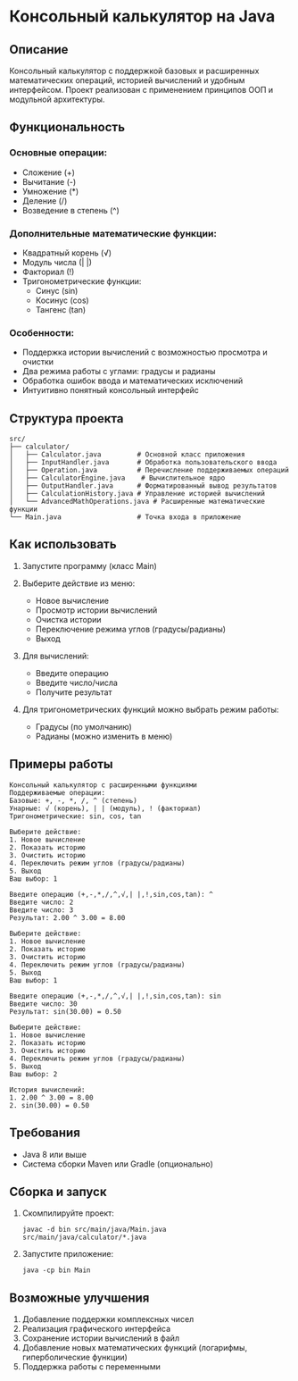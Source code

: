 # Консольный калькулятор на Java

## Описание

Консольный калькулятор с поддержкой базовых и расширенных математических операций, историей вычислений и удобным интерфейсом. Проект реализован с применением принципов ООП и модульной архитектуры.

## Функциональность

### Основные операции:
- Сложение (+)
- Вычитание (-)
- Умножение (*)
- Деление (/)
- Возведение в степень (^)

### Дополнительные математические функции:
- Квадратный корень (√)
- Модуль числа (| |)
- Факториал (!)
- Тригонометрические функции:
    - Синус (sin)
    - Косинус (cos)
    - Тангенс (tan)

### Особенности:
- Поддержка истории вычислений с возможностью просмотра и очистки
- Два режима работы с углами: градусы и радианы
- Обработка ошибок ввода и математических исключений
- Интуитивно понятный консольный интерфейс

## Структура проекта

```
src/
├── calculator/
│   ├── Calculator.java         # Основной класс приложения
│   ├── InputHandler.java       # Обработка пользовательского ввода
│   ├── Operation.java          # Перечисление поддерживаемых операций
│   ├── CalculatorEngine.java    # Вычислительное ядро
│   ├── OutputHandler.java      # Форматированный вывод результатов
│   ├── CalculationHistory.java # Управление историей вычислений
│   └── AdvancedMathOperations.java # Расширенные математические функции
└── Main.java                   # Точка входа в приложение
```

## Как использовать

1. Запустите программу (класс Main)
2. Выберите действие из меню:
    - Новое вычисление
    - Просмотр истории вычислений
    - Очистка истории
    - Переключение режима углов (градусы/радианы)
    - Выход

3. Для вычислений:
    - Введите операцию
    - Введите число/числа
    - Получите результат

4. Для тригонометрических функций можно выбрать режим работы:
    - Градусы (по умолчанию)
    - Радианы (можно изменить в меню)

## Примеры работы

```
Консольный калькулятор с расширенными функциями
Поддерживаемые операции:
Базовые: +, -, *, /, ^ (степень)
Унарные: √ (корень), | | (модуль), ! (факториал)
Тригонометрические: sin, cos, tan

Выберите действие:
1. Новое вычисление
2. Показать историю
3. Очистить историю
4. Переключить режим углов (градусы/радианы)
5. Выход
Ваш выбор: 1

Введите операцию (+,-,*,/,^,√,| |,!,sin,cos,tan): ^
Введите число: 2
Введите число: 3
Результат: 2.00 ^ 3.00 = 8.00

Выберите действие:
1. Новое вычисление
2. Показать историю
3. Очистить историю
4. Переключить режим углов (градусы/радианы)
5. Выход
Ваш выбор: 1

Введите операцию (+,-,*,/,^,√,| |,!,sin,cos,tan): sin
Введите число: 30
Результат: sin(30.00) = 0.50

Выберите действие:
1. Новое вычисление
2. Показать историю
3. Очистить историю
4. Переключить режим углов (градусы/радианы)
5. Выход
Ваш выбор: 2

История вычислений:
1. 2.00 ^ 3.00 = 8.00
2. sin(30.00) = 0.50
```

## Требования

- Java 8 или выше
- Система сборки Maven или Gradle (опционально)

## Сборка и запуск

1. Скомпилируйте проект:
   ```
   javac -d bin src/main/java/Main.java src/main/java/calculator/*.java
   ```

2. Запустите приложение:
   ```
   java -cp bin Main
   ```

## Возможные улучшения

1. Добавление поддержки комплексных чисел
2. Реализация графического интерфейса
3. Сохранение истории вычислений в файл
4. Добавление новых математических функций (логарифмы, гиперболические функции)
5. Поддержка работы с переменными
